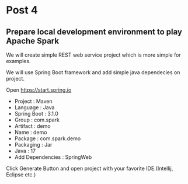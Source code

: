 # Post 4

## Prepare local development environment to play Apache Spark


We will create simple REST web service project which is more simple for examples.


We will use Spring Boot framework and add simple java dependecies on project.


Open https://start.spring.io

- Project 		: Maven
- Language		: Java
- Spring Boot	: 3.1.0
- Group 		: com.spark
- Artifact 		: demo
- Name			: demo
- Package		: com.spark.demo
- Packaging		: Jar
- Java			: 17
- Add Dependencies : SpringWeb 


Click Generate Button and open project with your favorite IDE.(Intellij, Eclipse etc.)
















